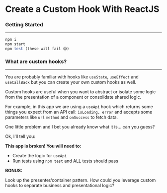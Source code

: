 # Create a Custom Hook With ReactJS

### Getting Started

---

```js
npm i
npm start
npm test (these will fail 😅)
```

### What are custom hooks?

---

You are probably familiar with hooks like `useState`, `useEffect` and `useCallBack` but you can create your own custom hooks as well.

Custom hooks are useful when you want to abstract or isolate some logic from the presentation of a component or consolidate shared logic.

For example, in this app we are using a `useApi` hook which returns some things you expect from an API call: `isLoading, error` and accepts some parameters like `url` `method` and `onSuccess` to fetch data.

One little problem and I bet you already know what it is... can you guess?

Ok, I'll tell you:

**This app is broken! You will need to:**

- Create the logic for `useApi`
- Run tests using `npm test` and ALL tests should pass

**BONUS:**

Look up the presenter/container pattern. How could you leverage custom hooks to separate business and presentational logic?
